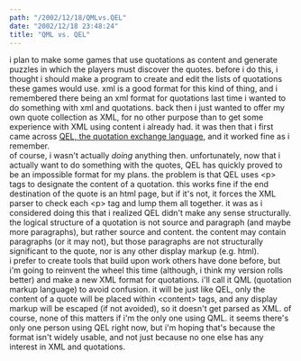 ```yaml
---
path: "/2002/12/18/QMLvs.QEL" 
date: "2002/12/18 23:48:24" 
title: "QML vs. QEL" 
---
```

i plan to make some games that use quotations as content and generate puzzles in which the players must discover the quotes. before i do this, i thought i should make a program to create and edit the lists of quotations these games would use. xml is a good format for this kind of thing, and i remembered there being an xml format for quotations last time i wanted to do something with xml and quotations. back then i just wanted to offer my own quote collection as XML, for no other purpose than to get some experience with XML using content i already had. it was then that i first came across <a href="http://www.amk.ca/qel/">QEL, the quotation exchange language</a>, and it worked fine as i remember.<br>of course, i wasn't actually *doing* anything then. unfortunately, now that i actually want to do something with the quotes, QEL has quickly proved to be an impossible format for my plans. the problem is that QEL uses &lt;p&gt; tags to designate the content of a quotation. this works fine if the end destination of the quote is an html page, but if it's not, it forces the XML parser to check each &lt;p&gt; tag and lump them all together. it was as i considered doing this that i realized QEL didn't make any sense structurally. the logical structure of a quotation is not source and paragraph (and maybe more paragraphs), but rather source and content. the content may contain paragraphs (or it may not), but those paragraphs are not structurally significant to the quote, nor is any other display markup (e.g. html).<br>i prefer to create tools that build upon work others have done before, but i'm going to reinvent the wheel this time (although, i think my version rolls better) and make a new XML format for quotations. i'll call it QML (quotation markup language) to avoid confusion. it will be just like QEL, only the content of a quote will be placed within &lt;content&gt; tags, and any display markup will be escaped (if not avoided), so it doesn't get parsed as XML. of course, none of this matters if i'm the only one using QML. it seems there's only one person using QEL right now, but i'm hoping that's because the format isn't widely usable, and not just because no one else has any interest in XML and quotations.